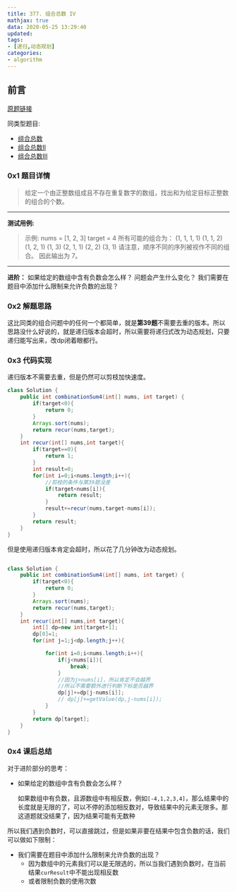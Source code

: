 ```yaml
---
title: 377. 组合总数 IV
mathjax: true
data: 2020-05-25 13:29:40
updated:
tags:
- [递归,动态规划]
categories:
- algorithm
---
```

## 前言

[原题链接](https://leetcode-cn.com/problems/combination-sum-iv/)

同类型题目:

- [组合总数](39-Combination-Sum.md)
- [组合总数II](40-Combination-Sum-II.md)
- [组合总数III](216-Combination-Sum-III.md)

### 0x1 题目详情

> 给定一个由正整数组成且不存在重复数字的数组，找出和为给定目标正整数的组合的个数。

---

**测试用例:**
>示例:
nums = [1, 2, 3]
target = 4
所有可能的组合为：
(1, 1, 1, 1)
(1, 1, 2)
(1, 2, 1)
(1, 3)
(2, 1, 1)
(2, 2)
(3, 1)
请注意，顺序不同的序列被视作不同的组合。
因此输出为 7。

---
**进阶：**
如果给定的数组中含有负数会怎么样？
问题会产生什么变化？
我们需要在题目中添加什么限制来允许负数的出现？

### 0x2 解题思路

这比同类的组合问题中的任何一个都简单，就是**第39题**不需要去重的版本。所以思路没什么好说的，就是递归版本会超时，所以需要将递归式改为动态规划，只要递归能写出来，改dp闭着眼都行。

### 0x3 代码实现

递归版本不需要去重，但是仍然可以剪枝加快速度。

``` java "递归版本"
class Solution {
    public int combinationSum4(int[] nums, int target) {
        if(target<0){
            return 0;
        }
        Arrays.sort(nums);
        return recur(nums,target);
    }
    int recur(int[] nums,int target){
        if(target==0){
            return 1;
        }
        int result=0;
        for(int i=0;i<nums.length;i++){
            //剪枝的条件与第39题没差
            if(target<nums[i]){
                return result;
            }
            result+=recur(nums,target-nums[i]);
        }
        return result;
    }
}

```

但是使用递归版本肯定会超时，所以花了几分钟改为动态规划。

``` java "动态规划版本"

class Solution {
    public int combinationSum4(int[] nums, int target) {
        if(target<0){
            return 0;
        }
        Arrays.sort(nums);
        return recur(nums,target);
    }
    int recur(int[] nums,int target){
        int[] dp=new int[target+1];
        dp[0]=1;
        for(int j=1;j<dp.length;j++){

            for(int i=0;i<nums.length;i++){
                if(j<nums[i]){
                    break;
                }
                //因为j>nums[i]，所以肯定不会越界
                //所以不需要额外进行判断下标是否越界
                dp[j]+=dp[j-nums[i]];
                // dp[j]+=getValue(dp,j-nums[i]);
            }
        }
        return dp[target];
    }
}

```

### 0x4 课后总结

对于进阶部分的思考：

- 如果给定的数组中含有负数会怎么样？

    如果数组中有负数，且源数组中有相反数，例如`[-4,1,2,3,4]`，那么结果中的长度就是无限的了，可以不停的添加相反数对，导致结果中的元素无限多。那这道题就没结果了，因为结果可能有无数种

所以我们遇到负数时，可以直接跳过，但是如果非要在结果中包含负数的话，我们可以做如下限制：

- 我们需要在题目中添加什么限制来允许负数的出现？
  - 因为数组中的元素我们可以是无限选的，所以当我们遇到负数时，在当前结果`curResult`中不能出现相反数
  - 或者限制负数的使用次数
